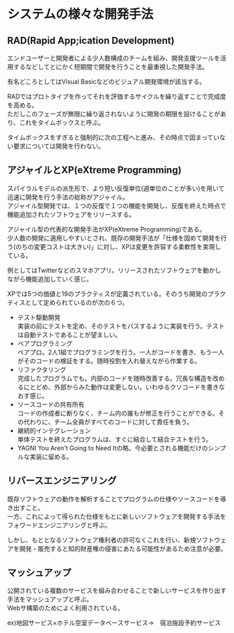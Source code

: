 # システムの様々な開発手法

## RAD(Rapid App;ication Development)

エンドユーザーと開発者による少人数構成のチームを組み、開発支援ツールを活用するなどしてとにかく短期間で開発を行うことを最重視した開発手法。  

有名どころとしてはVisual Basicなどのビジュアル開発環境が該当する。  

RADではプロトタイプを作ってそれを評価するサイクルを繰り返すことで完成度を高める。  
ただしこのフェーズが無限に繰り返されないように開発の期限を設けることがあり、これをタイムボックスと呼ぶ。

タイムボックスをすぎると強制的に次の工程へと進み、その時点で固まっていない要求については開発を行わない。

## アジャイルとXP(eXtreme Programming)

スパイラルモデルの派生形で、より短い反復単位(週単位のことが多い)を用いて迅速に開発を行う手法の総称がアジャイル。  
アジャイル型開発では、１つの反復で１つの機能を開発し、反復を終えた時点で機能追加されたソフトウェアをリリースする。  

アジャイル型の代表的な開発手法がXP(eXtreme Programming)である。  
少人数の開発に適用しやすいとされ、既存の開発手法が「仕様を固めて開発を行う(のちの変更コストは大きい)」に対し、XPは変更を許容する柔軟性を実現している。  

例としてはTwitterなどのスマホアプリ。リリースされたソフトウェアを動かしながら機能追加していく感じ。

XPでは5つの価値と19のプラクティスが定義されている。そのうち開発のプラクティスとして定められているのが次の６つ。

- テスト駆動開発  
実装の前にテストを定め、そのテストをパスするように実装を行う。テストは自動テストであることが望ましい。
- ペアプログラミング  
ペアプロ。2人1組でプログラミングを行う。一人がコードを書き、もう一人がそのコードの検証をする。随時役割を入れ替えながら作業する。
- リファクタリング  
完成したプログラムでも。内部のコードを随時改善する。冗長な構造を改めるにとどめ、外部からみた動作は変更しない。いわゆるクソコードを書きなおす感じ。 
- ソースコードの共有所有  
コードの作成者に断りなく、チーム内の誰もが修正を行うことができる。その代わりに、チーム全員がすべてのコードに対して責任を負う。
- 継続的インテグレーション  
単体テストを終えたプログラムは、すぐに結合して結合テストを行う。  
- YAGNI
You Aren't Going to Need Itの略。今必要とされる機能だけのシンプルな実装に留める。


## リバースエンジニアリング

既存ソフトウェアの動作を解析することでプログラムの仕様やソースコードを導き出すこと。  
一方、これによって得られた仕様をもとに新しいソフトウェアを開発する手法をフォワードエンジニアリングと呼ぶ。

しかし、もととなるソフトウェア権利者の許可なくこれを行い、新規ソフトウェアを開発・販売すると知的財産権の侵害にあたる可能性があるため注意が必要。

## マッシュアップ

公開されている複数のサービスを組み合わせることで新しいサービスを作り出す手法をマッシュアップと呼ぶ。  
Webサ構築のためによく利用されている。  

ex)地図サービス×ホテル空室データベースサービス→　宿泊施設予約サービス